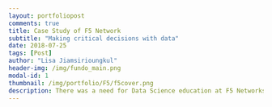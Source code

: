 ```yaml
---
layout: portfoliopost
comments: true
title: Case Study of F5 Network
subtitle: "Making critical decisions with data"
date: 2018-07-25
tags: [Post]
author: "Lisa Jiamsirioungkul"
header-img: /img/fundo_main.png
modal-id: 1
thumbnail: /img/portfolio/F5/f5cover.png
description: There was a need for Data Science education at F5 Networks Projects 
---
```


